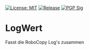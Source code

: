 [![License: MIT](https://img.shields.io/badge/License-MIT-blue.svg)](https://opensource.org/licenses/MIT)
[![Release](https://img.shields.io/badge/Release-v1.2-brightgreen)](https://code.obermui.de/6543/LogWert/releases)
[![PGP Sig](https://img.shields.io/keybase/pgp/6543)](https://mh.obermui.de/publickey.gpg)

# LogWert

Fasst die RoboCopy Log's zusammen
